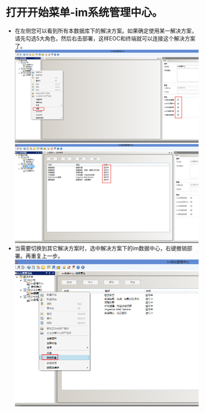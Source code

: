 # 打开开始菜单-im系统管理中心。
* 在左侧您可以看到所有本数据库下的解决方案。如果确定使用某一解决方案，请先勾选5大角色，然后右击部署，这样EOC和终端就可以连接这个解决方案了。
![](./images/部署.jpg)
![](./images/部署成功.jpg)
* 当需要切换到其它解决方案时，选中解决方案下的im数据中心，右键撤销部署。再重复上一步。
![](./images/撤销部署.jpg)

